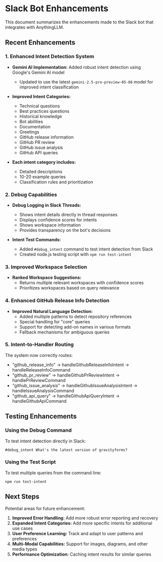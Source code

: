 # Slack Bot Enhancements

This document summarizes the enhancements made to the Slack bot that integrates with AnythingLLM.

## Recent Enhancements

### 1. Enhanced Intent Detection System

- **Gemini AI Implementation:** Added robust intent detection using Google's Gemini AI model
  - Updated to use the latest `gemini-2.5-pro-preview-05-06` model for improved intent classification
- **Improved Intent Categories:**
  - Technical questions
  - Best practices questions
  - Historical knowledge
  - Bot abilities
  - Documentation
  - Greetings 
  - GitHub release information
  - GitHub PR review
  - GitHub issue analysis
  - GitHub API queries

- **Each intent category includes:**
  - Detailed descriptions
  - 10-20 example queries
  - Classification rules and prioritization

### 2. Debug Capabilities

- **Debug Logging in Slack Threads:**
  - Shows intent details directly in thread responses
  - Displays confidence scores for intents
  - Shows workspace information
  - Provides transparency on the bot's decisions

- **Intent Test Commands:**
  - Added `#debug_intent` command to test intent detection from Slack
  - Created node.js testing script with `npm run test-intent`

### 3. Improved Workspace Selection

- **Ranked Workspace Suggestions:**
  - Returns multiple relevant workspaces with confidence scores
  - Prioritizes workspaces based on query relevance

### 4. Enhanced GitHub Release Info Detection

- **Improved Natural Language Detection:**
  - Added multiple patterns to detect repository references
  - Special handling for "core" queries
  - Support for detecting add-on names in various formats
  - Fallback mechanisms for ambiguous queries

### 5. Intent-to-Handler Routing

The system now correctly routes:
- "github_release_info" → handleGithubReleaseInfoIntent → handleReleaseInfoCommand
- "github_pr_review" → handleGithubPrReviewIntent → handlePrReviewCommand
- "github_issue_analysis" → handleGithubIssueAnalysisIntent → handleIssueAnalysisCommand
- "github_api_query" → handleGithubApiQueryIntent → handleGithubApiCommand

## Testing Enhancements

### Using the Debug Command

To test intent detection directly in Slack:
```
#debug_intent What's the latest version of gravityforms?
```

### Using the Test Script

To test multiple queries from the command line:
```
npm run test-intent
```

## Next Steps

Potential areas for future enhancement:

1. **Improved Error Handling:** Add more robust error reporting and recovery
2. **Expanded Intent Categories:** Add more specific intents for additional use cases
3. **User Preference Learning:** Track and adapt to user patterns and preferences
4. **Multi-Modal Capabilities:** Support for images, diagrams, and other media types
5. **Performance Optimization:** Caching intent results for similar queries 
